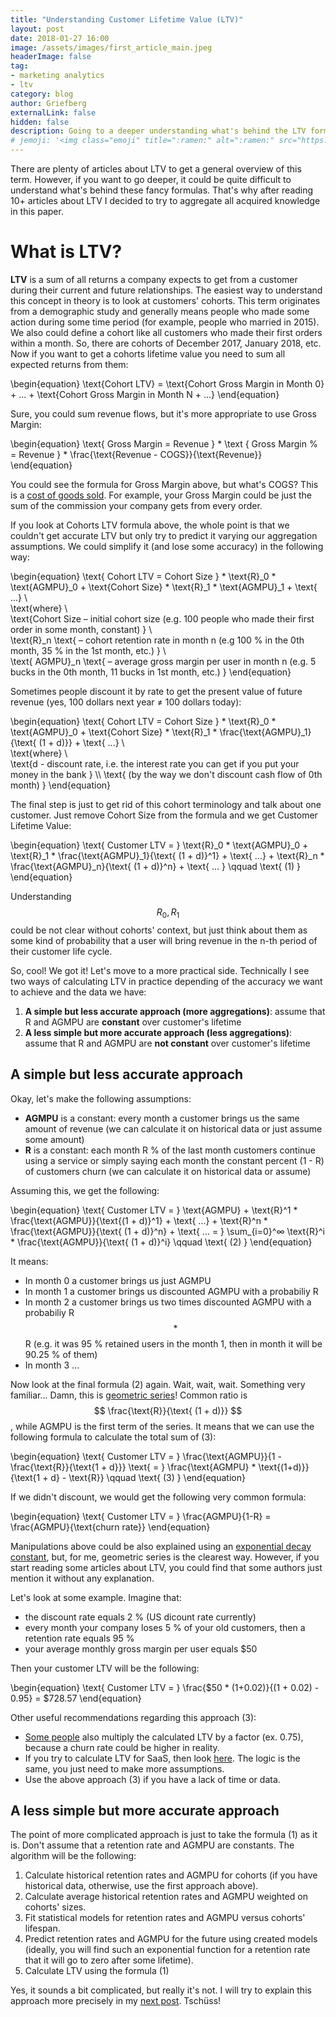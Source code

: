 ```yaml
---
title: "Understanding Customer Lifetime Value (LTV)"
layout: post
date: 2018-01-27 16:00
image: /assets/images/first_article_main.jpeg
headerImage: false
tag:
- marketing analytics
- ltv
category: blog
author: Griefberg
externalLink: false
hidden: false
description: Going to a deeper understanding what's behind the LTV formula
# jemoji: '<img class="emoji" title=":ramen:" alt=":ramen:" src="https://assets.github.com/images/icons/emoji/unicode/1f35c.png" height="20" width="20" align="absmiddle">'
---
```


There are plenty of articles about LTV to get a general overview of this term. However, if you want to go deeper, it could be quite difficult to understand what's behind these fancy formulas. That's why after reading 10+ articles about LTV I decided to try to aggregate all acquired knowledge in this paper.

# What is LTV?
**LTV** is a sum of all returns a company expects to get from a customer during their current and future relationships. The easiest way to understand this concept in theory is to look at customers' cohorts. This term originates from a demographic study and generally means people who made some action during some time period (for example, people who married in 2015). We also could define a cohort like all customers who made their first orders within a month. So, there are cohorts of December 2017, January 2018, etc.  Now if you want to get a cohorts lifetime value you need to sum all expected returns from them:

\begin{equation}
    \text{Cohort LTV} = \text{Cohort Gross Margin in Month 0} + ... + \text{Cohort Gross Margin in Month N + ...}
\end{equation}

Sure, you could sum revenue flows, but it's more appropriate to use Gross Margin:  

\begin{equation}
    \text{ Gross Margin = Revenue } * \text { Gross Margin % = Revenue } * \frac{\text{Revenue - COGS}}{\text{Revenue}}
\end{equation}

You could see the formula for Gross Margin above, but what's COGS? This is a [cost of goods sold](https://en.wikipedia.org/wiki/Cost_of_goods_sold). For example, your Gross Margin could be just the sum of the commission your company gets from every order.

If you look at Cohorts LTV formula above, the whole point is that we couldn't get accurate LTV but only try to predict it varying our aggregation assumptions. We could simplify it (and lose some accuracy) in the following way:

\begin{equation}
    \text{ Cohort LTV = Cohort Size } * \text{R}_0 * \text{AGMPU}_0 +  \text{Cohort Size} * \text{R}_1 * \text{AGMPU}_1  +  \text{ ...} \\\
    \text{where} \\\
    \text{Cohort Size – initial cohort size (e.g. 100 people who made their first order in some month, constant) } \\\
    \text{R}_n \text{ – cohort retention rate in month n (e.g 100 % in the 0th month, 35 % in the 1st month, etc.) } \\\
    \text{ AGMPU}_n \text{ – average gross margin per user in month n (e.g. 5 bucks in the 0th month, 11 bucks in 1st month, etc.) }
\end{equation}

Sometimes people discount it by rate to get the present value of future revenue (yes, 100 dollars next year ≠ 100 dollars today):

\begin{equation}
    \text{ Cohort LTV = Cohort Size } * \text{R}_0 * \text{AGMPU}_0  +  \text{Cohort Size} * \text{R}_1 * \frac{\text{AGMPU}_1}{\text{ (1 + d)}}  +  \text{ ...}  \\\
    \text{where} \\\
    \text{d - discount rate, i.e. the interest rate you can get if you put your money in the bank } \\\ 
    \text{ (by the way we don't discount cash flow of 0th month) } 
\end{equation}

The final step is just to get rid of this cohort terminology and talk about one customer. Just remove Cohort Size from the formula and we get Customer Lifetime Value:

\begin{equation}
    \text{ Customer LTV = } \text{R}_0 * \text{AGMPU}_0  + \text{R}_1 * \frac{\text{AGMPU}_1}{\text{ (1 + d)}^1} + \text{ ...} + 
        \text{R}_n * \frac{\text{AGMPU}_n}{\text{ (1 + d)}^n}  + \text{ ... } \qquad  \text{ (1) }
\end{equation}

Understanding $$R_0, R_1$$ could be not clear without cohorts' context, but just think about them as some kind of probability that a user will bring revenue in the n-th period of their customer life cycle.

So, cool! We got it! Let's move to a more practical side. Technically I see two ways of calculating LTV in practice depending of the accuracy we want to achieve and the data we have:  
1. **A simple but less accurate approach (more aggregations)**: assume that R and AGMPU are **constant** over customer's lifetime
2. **A less simple but more accurate approach (less aggregations)**: assume that R and AGMPU are **not constant** over customer's lifetime

## A simple but less accurate approach
Okay, let's make the following assumptions:
- **AGMPU** is a constant: every month a customer brings us the same amount of revenue (we can calculate it on historical data or just assume some amount)
- **R** is a constant: each month R % of the last month customers continue using a service or simply saying each month the constant percent (1 - R) of customers churn (we can calculate it on historical data or assume)  

Assuming this, we get the following:

\begin{equation}
    \text{ Customer LTV = } \text{AGMPU} + \text{R}^1 * \frac{\text{AGMPU}}{\text{(1 + d)}^1} + \text{ ...} + \text{R}^n * \frac{\text{AGMPU}}{\text{ (1 + d)}^n}  + 
            \text{ ... = } \sum_{i=0}^∞ \text{R}^i * \frac{\text{AGMPU}}{\text{ (1 + d)}^i} \qquad  \text{ (2) }
\end{equation}

It means:
- In month 0 a customer brings us just AGMPU 
- In month 1 a customer brings us discounted AGMPU with a probabiliy R
- In month 2 a customer brings us two times discounted AGMPU with a probabiliy R $$*$$ R (e.g. it was 95 % retained users in the month 1, then in month it will be 90.25 % of them)
- In month 3 ...  

Now look at the final formula (2) again. Wait, wait, wait. Something very familiar... Damn, this is [geometric series](https://en.wikipedia.org/wiki/Geometric_series)! Common ratio is $$ \frac{\text{R}}{\text{ (1 + d)}} $$, while AGMPU is the first term of the series. It means that we can use the following formula to calculate the total sum of (3):

\begin{equation}
    \text{ Customer LTV = } \frac{\text{AGMPU}}{1 -\frac{\text{R}}{\text{1 + d}}} \text{ = }  \frac{\text{AGMPU} * \text{(1+d)}}{\text{1 + d} - \text{R}}  \qquad  \text{ (3) }
\end{equation}


If we didn't discount, we would get the following very common formula: 

\begin{equation}
    \text{ Customer LTV = } \frac{AGMPU}{1-R} = \frac{AGMPU}{\text{churn rate}}
\end{equation}

Manipulations above could be also explained using an [exponential decay constant](https://en.wikipedia.org/wiki/Exponential_decay), but, for me, geometric series is the clearest way. However, if you start reading some articles about LTV, you could find that some authors just mention it without any explanation.

Let's look at some example. Imagine that:        
- the discount rate equals 2 % (US dicount rate currently)  
- every month your company loses 5 % of your old customers, then a retention rate equals 95 %   
- your average monthly gross margin per user equals $50 

Then your customer LTV will be the following:

\begin{equation}
    \text{ Customer LTV = } \frac{\$50 * (1+0.02)}{(1 + 0.02) - 0.95} = \$728.57
\end{equation}

Other useful recommendations regarding this approach (3):
- [Some people](http://tomtunguz.com/churn-fallacies/) also multiply the calculated LTV by a factor (ex. 0.75), because a churn rate could be higher in reality.
- If you try to calculate LTV for SaaS, then look [here](http://www.forentrepreneurs.com/ltv/). The logic is the same, you just need to make more assumptions.
- Use the above approach (3) if you have a lack of time or data. 

## A less simple but more accurate approach
The point of more complicated approach is just to take the formula (1) as it is. Don't assume that a retention rate and AGMPU are constants. The algorithm will be the following:
1. Calculate historical retention rates and AGMPU for cohorts (if you have historical data, otherwise, use the first approach above).
2. Calculate average historical retention rates and AGMPU weighted on cohorts' sizes. 
3. Fit statistical models for retention rates and AGMPU versus cohorts' lifespan. 
4. Predict retention rates and AGMPU for the future using created models  (ideally, you will find such an exponential function for a retention rate that it will go to zero after some lifetime).
5. Calculate LTV using the formula (1)

Yes, it sounds a bit complicated, but really it's not. I will try to explain this approach more precisely in my [next post](https://griefberg.me/how-to-calculate-ltv-cohorts/). Tschüss!
